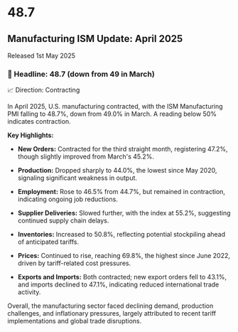 # 48.7

## Manufacturing ISM Update: April 2025

Released 1st May 2025

### 🔑 Headline: 48.7 (down from 49 in March)

📈 Direction: Contracting

In April 2025, U.S. manufacturing contracted, with the ISM Manufacturing PMI falling to 48.7%, down from 49.0% in March. A reading below 50% indicates contraction.

**Key Highlights:**

* **New Orders:** Contracted for the third straight month, registering 47.2%, though slightly improved from March's 45.2%.

* **Production:** Dropped sharply to 44.0%, the lowest since May 2020, signaling significant weakness in output.

* **Employment:** Rose to 46.5% from 44.7%, but remained in contraction, indicating ongoing job reductions.

* **Supplier Deliveries:** Slowed further, with the index at 55.2%, suggesting continued supply chain delays.

* **Inventories:** Increased to 50.8%, reflecting potential stockpiling ahead of anticipated tariffs.

* **Prices:** Continued to rise, reaching 69.8%, the highest since June 2022, driven by tariff-related cost pressures.

* **Exports and Imports:** Both contracted; new export orders fell to 43.1%, and imports declined to 47.1%, indicating reduced international trade activity.

Overall, the manufacturing sector faced declining demand, production challenges, and inflationary pressures, largely attributed to recent tariff implementations and global trade disruptions.
